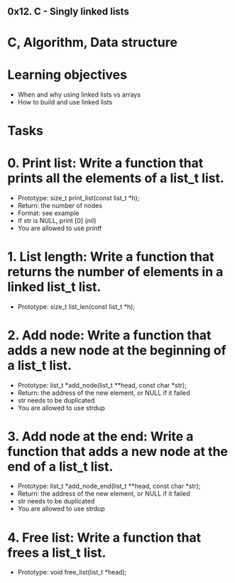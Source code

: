 ## 0x12. C - Singly linked lists
# C, Algorithm, Data structure
# Learning objectives
* When and why using linked lists vs arrays
* How to build and use linked lists
# Tasks
# 0. Print list: Write a function that prints all the elements of a list_t list.
* Prototype: size_t print_list(const list_t *h);
* Return: the number of nodes
* Format: see example
* If str is NULL, print [0] (nil)
* You are allowed to use printf
# 1. List length: Write a function that returns the number of elements in a linked list_t list.
* Prototype: size_t list_len(const list_t *h);
# 2. Add node: Write a function that adds a new node at the beginning of a list_t list.
* Prototype: list_t *add_node(list_t **head, const char *str);
* Return: the address of the new element, or NULL if it failed
* str needs to be duplicated
* You are allowed to use strdup
# 3. Add node at the end: Write a function that adds a new node at the end of a list_t list.
* Prototype: list_t *add_node_end(list_t **head, const char *str);
* Return: the address of the new element, or NULL if it failed
* str needs to be duplicated
* You are allowed to use strdup
# 4. Free list: Write a function that frees a list_t list.
* Prototype: void free_list(list_t *head);
